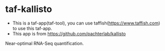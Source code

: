 # taf-kallisto

- This is a taf-app(taf-tool), you can use taffish(https://www.taffish.com) to use this taf-app.
- This app is from https://github.com/pachterlab/kallisto

Near-optimal RNA-Seq quantification.

